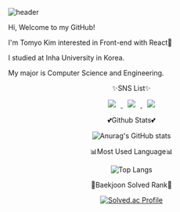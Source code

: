 

<!--
**TomyoKim/TomyoKim** is a ✨ _special_ ✨ repository because its `README.md` (this file) appears on your GitHub profile.

Here are some ideas to get you started:

- 🔭 I’m currently working on ...
- 🌱 I’m currently learning ...
- 👯 I’m looking to collaborate on ...
- 🤔 I’m looking for help with ...
- 💬 Ask me about ...
- 📫 How to reach me: ...
- 😄 Pronouns: ...
- ⚡ Fun fact: ...
-->
![header](https://capsule-render.vercel.app/api?type=waving&color=F5B199&height=120&section=header&fontSize=90&fontColor=FFFFFF)

<p>Hi, Welcome to my GitHub!</p>
<p>I'm Tomyo Kim interested in Front-end with React🐰</p>
<p>I studied at Inha University in Korea.</p>
<p>My major is Computer Science and Engineering.</p>

<div align = center>
  <p>
    ✨SNS List✨
  </p>
<a href="https://instagram.com/tomyodesu">
    <img 
        src="http://img.shields.io/badge/-Instagram-E4405F?style=flat&logo=Instagram&logoColor=white&link=https://instagram.com/tomyodesu/"
        style="height : auto; margin-left : 10px; margin-right : 10px;"/>
</a>
<a href="gihyun0325@gmail.com">
    <img 
        src="https://img.shields.io/badge/Gmail-d14836?style=flat&logo=Gmail&logoColor=white&link=gihyun0325@gmail.com"
        style="height : auto; margin-left : 10px; margin-right : 10px;"/>
</a>
  
<a href="https://velog.io/@gihyun01">
    <img 
        src="http://img.shields.io/badge/-Tech%20Blog-20C997?style=flat&logo=velog&logoColor=white&link=https://https://velog.io/@gihyun01/"
        style="height : auto; margin-left : 10px; margin-right : 10px;"/>
</a>
  <p>
    
  </p>  
</div>
<div align = center>
  
  <p>💕Github Stats💕</p>
  
![Anurag's GitHub stats](https://github-readme-stats.vercel.app/api?username=TomyoKim&show_icons=true&theme=omni)
  
  <p>📊Most Used Language📊</p>
  
![Top Langs](https://github-readme-stats.vercel.app/api/top-langs/?username=TomyoKim&layout=compact&theme=onedark)
  
  <p>🏅Baekjoon Solved Rank🏅</p>
  
[![Solved.ac Profile](http://mazassumnida.wtf/api/generate_badge?boj=tomyo)](https://solved.ac/tomyo)


</div>

